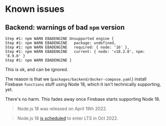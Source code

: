 # Known issues

## Backend: warnings of bad `npm` version

```
Step #1: npm WARN EBADENGINE Unsupported engine {
Step #1: npm WARN EBADENGINE   package: undefined,
Step #1: npm WARN EBADENGINE   required: { node: '16' },
Step #1: npm WARN EBADENGINE   current: { node: 'v18.2.0', npm: '8.9.0' }
Step #1: npm WARN EBADENGINE }
```

This is ok, and can be ignored.

The reason is that we (`packages/backend/docker-compose.yaml`) install Firebase `functions` stuff using Node 18, which it isn't technically supporting, yet.

There's no harm. This fades away once Firebase starts supporting Node 18.

>Node.js 18 was released on April 19th 2022.

>Node.js 18 [is scheduled](https://nodejs.org/en/about/releases/) to enter LTS in Oct 2022.
